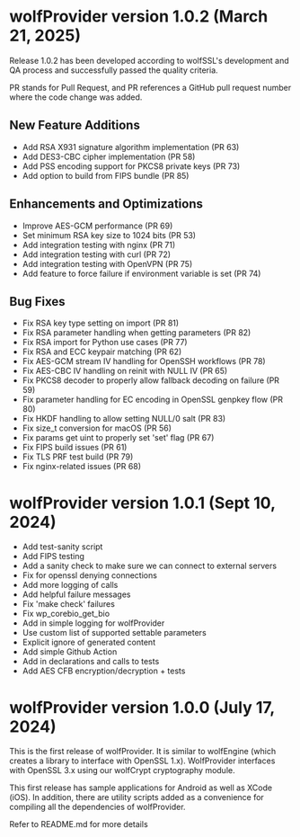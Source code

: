# wolfProvider version 1.0.2 (March 21, 2025)

Release 1.0.2 has been developed according to wolfSSL's development and QA
process and successfully passed the quality criteria.

PR stands for Pull Request, and PR <NUMBER> references a GitHub pull request
number where the code change was added.

## New Feature Additions
* Add RSA X931 signature algorithm implementation (PR 63)
* Add DES3-CBC cipher implementation (PR 58)
* Add PSS encoding support for PKCS8 private keys (PR 73)
* Add option to build from FIPS bundle (PR 85)

## Enhancements and Optimizations
* Improve AES-GCM performance (PR 69)
* Set minimum RSA key size to 1024 bits (PR 53)
* Add integration testing with nginx (PR 71)
* Add integration testing with curl (PR 72)
* Add integration testing with OpenVPN (PR 75)
* Add feature to force failure if environment variable is set (PR 74)

## Bug Fixes
* Fix RSA key type setting on import (PR 81)
* Fix RSA parameter handling when getting parameters (PR 82)
* Fix RSA import for Python use cases (PR 77)
* Fix RSA and ECC keypair matching (PR 62)
* Fix AES-GCM stream IV handling for OpenSSH workflows (PR 78)
* Fix AES-CBC IV handling on reinit with NULL IV (PR 65)
* Fix PKCS8 decoder to properly allow fallback decoding on failure (PR 59)
* Fix parameter handling for EC encoding in OpenSSL genpkey flow (PR 80)
* Fix HKDF handling to allow setting NULL/0 salt (PR 83)
* Fix size_t conversion for macOS (PR 56)
* Fix params get uint to properly set 'set' flag (PR 67)
* Fix FIPS build issues (PR 61)
* Fix TLS PRF test build (PR 79)
* Fix nginx-related issues (PR 68)

# wolfProvider version 1.0.1 (Sept 10, 2024)
* Add test-sanity script
* Add FIPS testing
* Add a sanity check to make sure we can connect to external servers
* Fix for openssl denying connections
* Add more logging of calls
* Add helpful failure messages
* Fix 'make check' failures
* Fix wp_corebio_get_bio
* Add in simple logging for wolfProvider
* Use custom list of supported settable parameters
* Explicit ignore of generated content
* Add simple Github Action
* Add in declarations and calls to tests
* Add AES CFB encryption/decryption + tests

# wolfProvider version 1.0.0 (July 17, 2024)

This is the first release of wolfProvider. It is similar to wolfEngine (which
creates a library to interface with OpenSSL 1.x). WolfProvider interfaces with
OpenSSL 3.x using our wolfCrypt cryptography module.

This first release has sample applications for Android as well as XCode (iOS).
In addition, there are utility scripts added as a convenience for compiling
all the dependencies of wolfProvider.

Refer to README.md for more details
